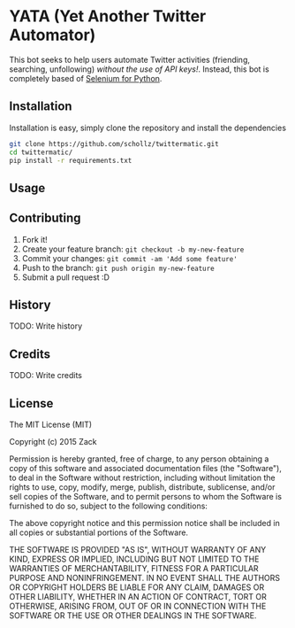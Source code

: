 # YATA (Yet Another Twitter Automator)

This bot seeks to help users automate Twitter activities (friending, searching, unfollowing) *without the use of API keys!*. Instead, this bot is completely based of [Selenium for Python](https://github.com/SeleniumHQ/selenium).

## Installation

Installation is easy, simply clone the repository and install the dependencies

```bash
git clone https://github.com/schollz/twittermatic.git
cd twittermatic/
pip install -r requirements.txt
```

## Usage



## Contributing

1. Fork it!
2. Create your feature branch: `git checkout -b my-new-feature`
3. Commit your changes: `git commit -am 'Add some feature'`
4. Push to the branch: `git push origin my-new-feature`
5. Submit a pull request :D

## History

TODO: Write history

## Credits

TODO: Write credits

## License

The MIT License (MIT)

Copyright (c) 2015 Zack

Permission is hereby granted, free of charge, to any person obtaining a copy
of this software and associated documentation files (the "Software"), to deal
in the Software without restriction, including without limitation the rights
to use, copy, modify, merge, publish, distribute, sublicense, and/or sell
copies of the Software, and to permit persons to whom the Software is
furnished to do so, subject to the following conditions:

The above copyright notice and this permission notice shall be included in all
copies or substantial portions of the Software.

THE SOFTWARE IS PROVIDED "AS IS", WITHOUT WARRANTY OF ANY KIND, EXPRESS OR
IMPLIED, INCLUDING BUT NOT LIMITED TO THE WARRANTIES OF MERCHANTABILITY,
FITNESS FOR A PARTICULAR PURPOSE AND NONINFRINGEMENT. IN NO EVENT SHALL THE
AUTHORS OR COPYRIGHT HOLDERS BE LIABLE FOR ANY CLAIM, DAMAGES OR OTHER
LIABILITY, WHETHER IN AN ACTION OF CONTRACT, TORT OR OTHERWISE, ARISING FROM,
OUT OF OR IN CONNECTION WITH THE SOFTWARE OR THE USE OR OTHER DEALINGS IN THE
SOFTWARE.

